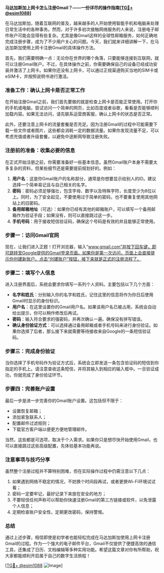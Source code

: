 **马达加斯加上网卡怎么注册Gmail？——一份详尽的操作指南[[TG💪+ @esim1088](https://t.me/s/esim1088)]**

在马达加斯加，随着互联网的普及，越来越多的人开始使用智能手机和电脑来处理日常生活中的各种事务。然而，对于许多初次接触网络服务的人来说，注册电子邮件账户可能会显得有些复杂。尤其是像Gmail这样的全球性邮箱服务，如何正确地完成注册步骤，成为了不少用户关心的问题。今天，我们就来详细讲解一下，在马达加斯加使用上网卡注册Gmail的具体操作方法。

首先，我们需要明确一点：无论你在世界的哪个角落，只要能够连接到互联网，就可以注册Gmail账户。不过，在具体操作之前，你需要确保自己的设备已经成功安装并激活了上网卡。如果你还没有上网卡，可以通过正规渠道购买当地的SIM卡或eSIM卡，并按照说明书进行激活。

### 准备工作：确认上网卡是否正常工作

在开始注册Gmail之前，我们首先要做的就是检查上网卡是否能正常使用。打开你的手机或电脑，尝试访问一个简单的网页，比如百度或者谷歌，看看是否能够顺利加载内容。如果无法访问，请先联系运营商客服，确认上网卡的状态是否正常。

此外，还要注意上网卡的流量套餐是否充足。因为注册Gmail的过程中可能需要下载一些文件或者图片，这些都会消耗一定的数据流量。如果你发现流量不足，可以考虑充值或者升级套餐，以避免中途断网导致注册失败。

### 注册前的准备：收集必要的信息

在正式开始注册之前，你需要准备好一些基本信息。虽然Gmail账户本身不需要太多复杂的资料，但某些细节还是需要提前规划好的。例如：

1. **用户名**：这是你Gmail账户的名称部分，通常是你想要显示给别人的ID。建议选择一个简单易记且与自己相关的名字。
2. **密码**：密码必须足够强壮，包含字母、数字以及特殊字符，长度至少为8位以上。同时，为了安全起见，不要使用过于简单的密码，也不要重复使用其他网站上的旧密码。
3. **备用邮箱地址**（可选）：如果你已经有其他的邮箱账户，可以填写一个备用邮箱作为验证手段；如果没有，则可以直接跳过这一步。
4. **手机号码**：用于接收短信验证码，确保这个号码是有效的并且能够正常使用。

### 步骤一：访问Gmail官网

现在，让我们进入正题！打开浏览器，输入“www.gmail.com”并按下回车键，即可跳转至Google提供的Gmail登录页面。如果你是第一次访问，页面上会直接提示你创建新账户。点击“创建账户”按钮，接下来就是正式的注册流程了。

### 步骤二：填写个人信息

进入注册界面后，系统会要求你填写一系列个人资料。主要包括以下几个方面：

- **名字和姓氏**：分别输入你的名字和姓氏，记住这里的信息将作为你日后使用Gmail时显示的身份标识。
- **用户名**：在这里设置你的Gmail用户名。如果该用户名已被占用，系统会自动给出提示，你可以稍作修改后再试。
- **密码**：输入符合要求的强密码，并再次确认一遍。确保没有拼写错误。
- **确认身份验证方式**：可以选择通过备用邮箱或者手机号码来进行身份验证。如果你选择了后者，那么接下来就需要等待接收来自Google的一条短信验证码。

### 步骤三：完成身份验证

当你选择了手机号码作为验证方式后，系统会立即发送一条包含验证码的短信到你指定的手机上。请注意查收这条短信，并将其输入到相应的输入框中。一旦验证成功，你就完成了身份验证环节。

### 步骤四：完善账户设置

最后一步是进一步完善你的Gmail账户设置。这包括但不限于：

- 设置恢复邮箱；
- 添加紧急联系人；
- 配置邮件过滤规则；
- 下载官方客户端以便更方便地管理邮件。

当然，这些都是可选项，取决于个人需求。如果你只是想尽快开始使用Gmail，也可以直接跳过这些高级配置，先体验基本功能再说。

### 注意事项与技巧分享

虽然整个注册过程并不算特别困难，但在实际操作过程中仍需注意以下几点：

1. 如果遇到网络不稳定的情况，不妨换个时间段再试，或者更换Wi-Fi环境试试看；
2. 密码一定要牢记，最好记录下来放在安全的地方；
3. 不要轻信任何声称可以帮助你快速注册Gmail的第三方链接或软件，以免泄露个人信息；
4. 定期检查账户安全性，定期更改密码，保持警惕。

### 总结

通过上述步骤，相信即使是初学者也能轻松完成在马达加斯加使用上网卡注册Gmail的过程。作为一个强大的电子邮件平台，Gmail不仅提供了便捷高效的通信工具，还集成了日历、文档编辑等多种实用功能。希望这篇文章对你有所帮助，祝大家都能顺利开启属于自己的数字生活旅程！

[[TG💪+ @esim1088](https://t.me/s/esim1088) ![Image](https://i.postimg.cc/4NQfJmqS/Snipaste-2025-05-13-00-14-12.png)]